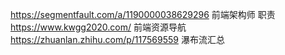 https://segmentfault.com/a/1190000038629296 前端架构师 职责
https://www.kwgg2020.com/ 前端资源导航
https://zhuanlan.zhihu.com/p/117569559 瀑布流汇总
